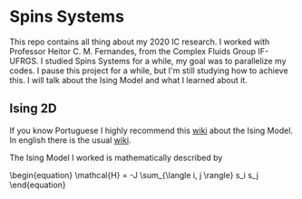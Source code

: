 # Spins Systems

This repo contains all thing about my 2020 IC research. I worked with Professor Heitor C. M. Fernandes, from the Complex Fluids Group IF-UFRGS. I studied Spins Systems for a while, my goal was to parallelize my codes. I pause this project for a while, but I'm still studying how to achieve this. I will talk about the Ising Model and what I learned about it.

## Ising 2D

If you know Portuguese I highly recommend this [wiki](https://fiscomp.if.ufrgs.br/index.php/Ising_2D) about the Ising Model. In english there is the usual [wiki](https://en.wikipedia.org/wiki/Ising_model). 

The Ising Model I worked is mathematically described by

\begin{equation}
  \mathcal{H} = -J \sum_{\langle i, j \rangle} s_i s_j
\end{equation}
